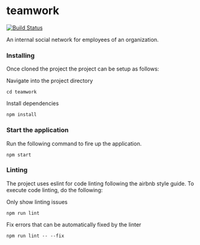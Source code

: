 # teamwork

[![Build Status](https://travis-ci.org/barakaVictor/teamwork.svg?branch=develop)](https://travis-ci.org/barakaVictor/teamwork)

 An internal social network for employees of an organization.

### Installing

Once cloned the project the project can be setup as follows:

Navigate into the project directory

```
cd teamwork
```
Install dependencies

```
npm install
```

### Start the application

Run the following command to fire up the application.
```
npm start
```
### Linting
The project uses eslint for code linting following the airbnb style guide. 
To execute code linting, do the following:

Only show linting issues

```
npm run lint
```
Fix errors that can be automatically fixed by the linter

```
npm run lint -- --fix
```
